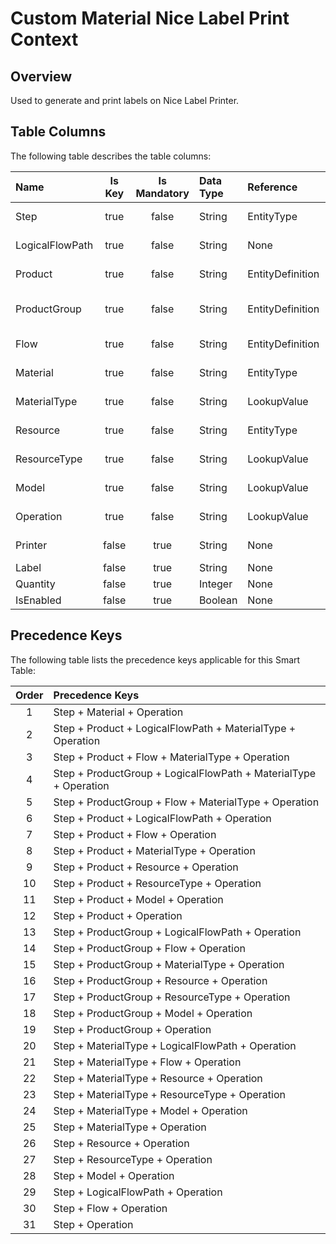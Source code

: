 # Custom Material Nice Label Print Context

## Overview
Used to generate and print labels on Nice Label Printer.

## Table Columns
The following table describes the table columns:

| Name            | Is Key | Is Mandatory | Data Type | Reference        | Description             |
| :-------------- | :----: | :----------: | :-------- | :--------------- | :---------------------- |
| Step            | true   | false        | String    | EntityType       | Step Reference          |
| LogicalFlowPath | true   | false        | String    | None             | The Logical Flow Path   |
| Product         | true   | false        | String    | EntityDefinition | Product Reference       |
| ProductGroup    | true   | false        | String    | EntityDefinition | Product Group Reference |
| Flow            | true   | false        | String    | EntityDefinition | Flow Reference          |
| Material        | true   | false        | String    | EntityType       | Material Reference      |
| MaterialType    | true   | false        | String    | LookupValue      | Material Type           |
| Resource        | true   | false        | String    | EntityType       | Resource Reference      |
| ResourceType    | true   | false        | String    | LookupValue      | Resource Type           |
| Model           | true   | false        | String    | LookupValue      | Resource Model          |
| Operation       | true   | false        | String    | LookupValue      | Operation Name          |
| Printer         | false  | true         | String    | None             | Printer Name            |
| Label           | false  | true         | String    | None             | Label                   |
| Quantity        | false  | true         | Integer   | None             | Quantity                |
| IsEnabled       | false  | true         | Boolean   | None             | Enabled                 |

## Precedence Keys
The following table lists the precedence keys applicable for this Smart Table:

| Order | Precedence Keys                                                  |
| :---: | :--------------------------------------------------------------- |
| 1     | Step + Material + Operation                                      |
| 2     | Step + Product + LogicalFlowPath + MaterialType + Operation      |
| 3     | Step + Product + Flow + MaterialType + Operation                 |
| 4     | Step + ProductGroup + LogicalFlowPath + MaterialType + Operation |
| 5     | Step + ProductGroup + Flow + MaterialType + Operation            |
| 6     | Step + Product + LogicalFlowPath + Operation                     |
| 7     | Step + Product + Flow + Operation                                |
| 8     | Step + Product + MaterialType + Operation                        |
| 9     | Step + Product + Resource + Operation                            |
| 10    | Step + Product + ResourceType + Operation                        |
| 11    | Step + Product + Model + Operation                               |
| 12    | Step + Product + Operation                                       |
| 13    | Step + ProductGroup + LogicalFlowPath + Operation                |
| 14    | Step + ProductGroup + Flow + Operation                           |
| 15    | Step + ProductGroup + MaterialType + Operation                   |
| 16    | Step + ProductGroup + Resource + Operation                       |
| 17    | Step + ProductGroup + ResourceType + Operation                   |
| 18    | Step + ProductGroup + Model + Operation                          |
| 19    | Step + ProductGroup + Operation                                  |
| 20    | Step + MaterialType + LogicalFlowPath + Operation                |
| 21    | Step + MaterialType + Flow + Operation                           |
| 22    | Step + MaterialType + Resource + Operation                       |
| 23    | Step + MaterialType + ResourceType + Operation                   |
| 24    | Step + MaterialType + Model + Operation                          |
| 25    | Step + MaterialType + Operation                                  |
| 26    | Step + Resource + Operation                                      |
| 27    | Step + ResourceType + Operation                                  |
| 28    | Step + Model + Operation                                         |
| 29    | Step + LogicalFlowPath + Operation                               |
| 30    | Step + Flow + Operation                                          |
| 31    | Step + Operation                                                 |